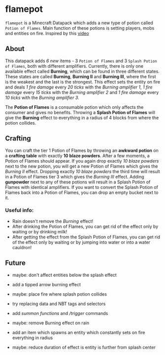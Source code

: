# flamepot

`flamepot` is a Minecraft Datapack which adds a new type of potion called `Potion of Flames`. Main function of these potions is setting players, mobs and entities on fire. Inspired by this [video](https://www.youtube.com/watch?v=vwoq296fI0k)

## About

This datapack adds *6 new* items - 3 `Potion of Flames` and 3 `Splash Potion of Flames`, both with different amplifiers. Currently, there is only one available effect called **Burning**, which can be found in three different states. These states are called **Burning**, **Burning II** and **Burning III**, where the first is the weakest and the last is the strongest. 
This effect sets the entity on fire and deals *1 fire damage* every *20 ticks* with the *Burning amplifier 1*, *1 fire damage* every *15 ticks* with the *Burning amplifier 2* and *1 fire damage* every *10 ticks* with the *Burning amplifier 3*.

The **Potion of Flames** is a consumable potion which only affects the consumer and gives no benefits. Throwing a **Splash Potion of Flames** will give the **Burning** effect to everything in a radius of 4 blocks from where the potion collides.

## Crafting

You can craft the tier 1 Potion of Flames by throwing an **awkward potion** on a **crafting table** with exactly **10 blaze powders**. After a few moments, a Potion of Flames should appear. If you again drop exactly *10 blaze powders* next to the new potion, you will get a new Potion of Flames which gives the *Burning II* effect. Dropping exactly *10 blaze powders* the third time will result in a Potion of Flames tier 3 which gives the *Burning III* effect. Adding **gunpowder** next to any of these potions will result in a Splash Potion of Flames with identical amplifiers. If you want to convert the Splash Potion of Flames back into a Potion of Flames, you can drop an empty bucket next to it.

### Useful info:

- Rain doesn't remove the *Burning* effect!
- After drinking the Potion of Flames, you can get rid of the effect only by waiting or by drinking milk!
- After getting the effect from the Splash Potion of Flames, you can get rid of the effect only by waiting or by jumping into water or into a water cauldron!

## Future

- maybe: don't affect entities below the splash effect

- add a tipped arrow burning effect

- maybe: place fire where splash potion collides

- try replacing data and NBT tags and selectors

- add *summon functions* and */trigger* commands

- maybe: remove Burning effect on rain

- add an item which spawns an entity which constantly sets on fire everything in radius

- maybe: reduce duration of effect is entity is further from splash center
